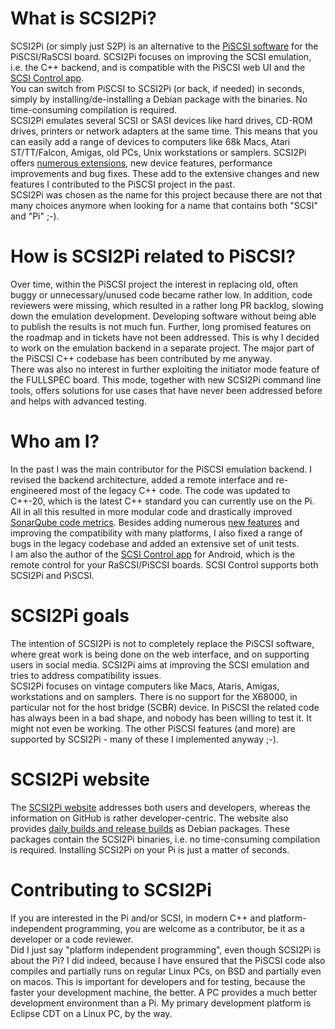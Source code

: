 # What is SCSI2Pi?

SCSI2Pi (or simply just S2P) is an alternative to the <a href="https://github.com/PiSCSI/piscsi" target="blank">PiSCSI software</a> for the PiSCSI/RaSCSI board. SCSI2Pi focuses on improving the SCSI emulation, i.e. the C++ backend, and is compatible with the PiSCSI web UI and the <a href="https://www.scsi2pi.net/en/app.html" target="blank">SCSI Control app</a>.<br />
You can switch from PiSCSI to SCSI2Pi (or back, if needed) in seconds, simply by installing/de-installing a Debian package with the binaries. No time-consuming compilation is required.<br />
SCSI2Pi emulates several SCSI or SASI devices like hard drives, CD-ROM drives, printers or network adapters at the same time. This means that you can easily add a range of devices to computers like 68k Macs, Atari ST/TT/Falcon, Amigas, old PCs, Unix workstations or samplers. SCSI2Pi offers <a href="https://www.scsi2pi.net/en/scsi2pi.html" target="blank">numerous extensions</a>, new device features, performance improvements and bug fixes. These add to the extensive changes and new features I contributed to the PiSCSI project in the past.<br />
SCSI2Pi was chosen as the name for this project because there are not that many choices anymore when looking for a name that contains both "SCSI" and "Pi" ;-).

# How is SCSI2Pi related to PiSCSI?

Over time, within the PiSCSI project the interest in replacing old, often buggy or unnecessary/unused code became rather low. In addition, code reviewers were missing, which resulted in a rather long PR backlog, slowing down the emulation development. Developing software without being able to publish the results is not much fun. Further, long promised features on the roadmap and in tickets have not been addressed. This is why I decided to work on the emulation backend in a separate project. The major part of the PiSCSI C++ codebase has been contributed by me anyway.<br />
There was also no interest in further exploiting the initiator mode feature of the FULLSPEC board. This mode, together with new SCSI2Pi command line tools, offers solutions for use cases that have never been addressed before and helps with advanced testing.

# Who am I?

In the past I was the main contributor for the PiSCSI emulation backend. I revised the backend architecture, added a remote interface and re-engineered most of the legacy C++ code. The code was updated to C++-20, which is the latest C++ standard you can currently use on the Pi. All in all this resulted in more modular code and drastically improved <a href="https://sonarcloud.io/project/overview?id=uweseimet_scsi2pi" target="blank">SonarQube code metrics</a>. Besides adding numerous <a href="https://www.scsi2pi.net/en/scsi2pi.html" target="blank">new features</a> and improving the compatibility with many platforms, I also fixed a range of bugs in the legacy codebase and added an extensive set of unit tests.<br />
I am also the author of the <a href="https://www.scsi2pi.net/en/app.html" target="blank">SCSI Control app</a> for Android, which is the remote control for your RaSCSI/PiSCSI boards. SCSI Control supports both SCSI2Pi and PiSCSI.

# SCSI2Pi goals

The intention of SCSI2Pi is not to completely replace the PiSCSI software, where great work is being done on the web interface, and on supporting users in social media. SCSI2Pi aims at improving the SCSI emulation and tries to address compatibility issues.<br />
SCSI2Pi focuses on vintage computers like Macs, Ataris, Amigas, workstations and on samplers. There is no support for the X68000, in particular not for the host bridge (SCBR) device. In PiSCSI the related code has always been in a bad shape, and nobody has been willing to test it. It might not even be working. The other PiSCSI features (and more) are supported by SCSI2Pi - many of these I implemented anyway ;-).

# SCSI2Pi website

The <a href="https://www.scsi2pi.net" target="blank">SCSI2Pi website</a> addresses both users and developers, whereas the information on GitHub is rather developer-centric. The website also provides <a href="https://www.scsi2pi.net/en/downloads.html" target="blank">daily builds and release builds</a> as Debian packages. These packages contain the SCSI2Pi binaries, i.e. no time-consuming compilation is required. Installing SCSI2Pi on your Pi is just a matter of seconds.

# Contributing to SCSI2Pi

If you are interested in the Pi and/or SCSI, in modern C++ and platform-independent programming, you are welcome as a contributor, be it as a developer or a code reviewer.<br />
Did I just say "platform independent programming", even though SCSI2Pi is about the Pi? I did indeed, because I have ensured that the PiSCSI code also compiles and partially runs on regular Linux PCs, on BSD and partially even on macos. This is important for developers and for testing, because the faster your development machine, the better. A PC provides a much better development environment than a Pi. My primary development platform is Eclipse CDT on a Linux PC, by the way.
